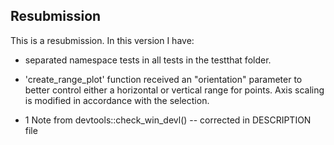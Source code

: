## Resubmission

This is a resubmission. In this version I have:

* separated namespace tests in all tests in the testthat folder.

* 'create_range_plot' function received an "orientation" parameter to better control 
either a horizontal or vertical range for points. Axis scaling is modified in
accordance with the selection.

* 1 Note from devtools::check_win_devl() -- corrected in DESCRIPTION file
